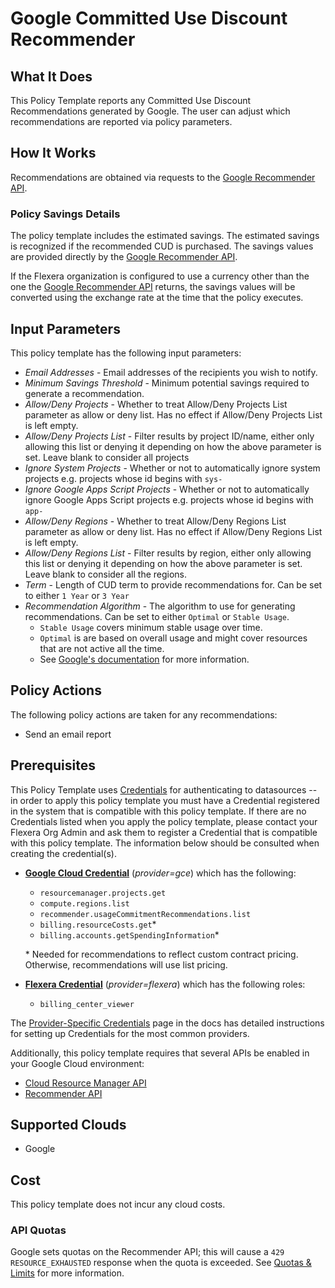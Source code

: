 # Google Committed Use Discount Recommender

## What It Does

This Policy Template reports any Committed Use Discount Recommendations generated by Google. The user can adjust which recommendations are reported via policy parameters.

## How It Works

Recommendations are obtained via requests to the [Google Recommender API](https://cloud.google.com/docs/cuds-recommender?hl=en).

### Policy Savings Details

The policy template includes the estimated savings. The estimated savings is recognized if the recommended CUD is purchased. The savings values are provided directly by the [Google Recommender API](https://cloud.google.com/docs/cuds-recommender?hl=en).

If the Flexera organization is configured to use a currency other than the one the [Google Recommender API](https://cloud.google.com/docs/cuds-recommender?hl=en) returns, the savings values will be converted using the exchange rate at the time that the policy executes.

## Input Parameters

This policy template has the following input parameters:

- *Email Addresses* - Email addresses of the recipients you wish to notify.
- *Minimum Savings Threshold* - Minimum potential savings required to generate a recommendation.
- *Allow/Deny Projects* - Whether to treat Allow/Deny Projects List parameter as allow or deny list. Has no effect if Allow/Deny Projects List is left empty.
- *Allow/Deny Projects List* - Filter results by project ID/name, either only allowing this list or denying it depending on how the above parameter is set. Leave blank to consider all projects
- *Ignore System Projects* - Whether or not to automatically ignore system projects e.g. projects whose id begins with `sys-`
- *Ignore Google Apps Script Projects* - Whether or not to automatically ignore Google Apps Script projects e.g. projects whose id begins with `app-`
- *Allow/Deny Regions* - Whether to treat Allow/Deny Regions List parameter as allow or deny list. Has no effect if Allow/Deny Regions List is left empty.
- *Allow/Deny Regions List* - Filter results by region, either only allowing this list or denying it depending on how the above parameter is set. Leave blank to consider all the regions.
- *Term* - Length of CUD term to provide recommendations for. Can be set to either `1 Year` or `3 Year`
- *Recommendation Algorithm* - The algorithm to use for generating recommendations. Can be set to either `Optimal` or `Stable Usage`.
  - `Stable Usage` covers minimum stable usage over time.
  - `Optimal` is are based on overall usage and might cover resources that are not active all the time.
  - See [Google's documentation](https://cloud.google.com/docs/cuds-recommender?hl=en#understanding-recommendations) for more information.

## Policy Actions

The following policy actions are taken for any recommendations:

- Send an email report

## Prerequisites

This Policy Template uses [Credentials](https://docs.flexera.com/flexera/EN/Automation/ManagingCredentialsExternal.htm) for authenticating to datasources -- in order to apply this policy template you must have a Credential registered in the system that is compatible with this policy template. If there are no Credentials listed when you apply the policy template, please contact your Flexera Org Admin and ask them to register a Credential that is compatible with this policy template. The information below should be consulted when creating the credential(s).

- [**Google Cloud Credential**](https://docs.flexera.com/flexera/EN/Automation/ProviderCredentials.htm#automationadmin_4083446696_1121577) (*provider=gce*) which has the following:
  - `resourcemanager.projects.get`
  - `compute.regions.list`
  - `recommender.usageCommitmentRecommendations.list`
  - `billing.resourceCosts.get`*
  - `billing.accounts.getSpendingInformation`*

  \* Needed for recommendations to reflect custom contract pricing. Otherwise, recommendations will use list pricing.

- [**Flexera Credential**](https://docs.flexera.com/flexera/EN/Automation/ProviderCredentials.htm) (*provider=flexera*) which has the following roles:
  - `billing_center_viewer`

The [Provider-Specific Credentials](https://docs.flexera.com/flexera/EN/Automation/ProviderCredentials.htm) page in the docs has detailed instructions for setting up Credentials for the most common providers.

Additionally, this policy template requires that several APIs be enabled in your Google Cloud environment:

- [Cloud Resource Manager API](https://console.cloud.google.com/flows/enableapi?apiid=cloudresourcemanager.googleapis.com)
- [Recommender API](https://console.cloud.google.com/flows/enableapi?apiid=recommender.googleapis.com)

## Supported Clouds

- Google

## Cost

This policy template does not incur any cloud costs.

### API Quotas

Google sets quotas on the Recommender API; this will cause a `429 RESOURCE_EXHAUSTED` response when the quota is exceeded. See [Quotas & Limits](https://cloud.google.com/recommender/quotas?hl=en) for more information.
